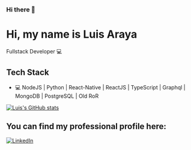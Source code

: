 ### Hi there 👋

<!--
**alfadaemon/alfadaemon** is a ✨ _special_ ✨ repository because its `README.md` (this file) appears on your GitHub profile.

Here are some ideas to get you started:

- 🔭 I’m currently working on ...
- 🌱 I’m currently learning ...
- 👯 I’m looking to collaborate on ...
- 🤔 I’m looking for help with ...
- 💬 Ask me about ...
- 📫 How to reach me: ...
- 😄 Pronouns: ...
- ⚡ Fun fact: ...
-->

# Hi, my name is Luis Araya

Fullstack Developer 💻

## Tech Stack
* 💻 NodeJS | Python | React-Native | ReactJS | TypeScript | Graphql | MongoDB | PostgreSQL | Old RoR

[![Luis's GitHub stats](https://github-readme-stats.vercel.app/api?username=alfadaemon)](https://github.com/alfadaemon)

<h2>You can find my professional profile here:</h2>
<p align="left">
	<a href="https://www.linkedin.com/in/lfaraya/"><img src="https://img.shields.io/badge/LinkedIn--_.svg?style=social&logo=linkedin" alt="LinkedIn"></a>
</p>
